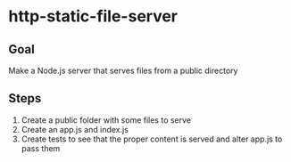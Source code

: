 # http-static-file-server

## Goal
Make a Node.js server that serves files from a public directory

## Steps
1. Create a public folder with some files to serve
1. Create an app.js and index.js
1. Create tests to see that the proper content is served and alter app.js to pass them
